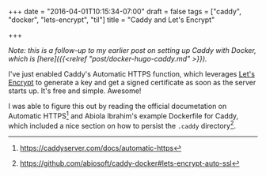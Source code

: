 +++
date = "2016-04-01T10:15:34-07:00"
draft = false
tags = ["caddy", "docker", "lets-encrypt", "til"]
title = "Caddy and Let's Encrypt"

+++

*Note: this is a follow-up to my earlier post on setting up Caddy with Docker,
which is [here]({{<relref "post/docker-hugo-caddy.md" >}}).*

I've just enabled Caddy's Automatic HTTPS function, which leverages [Let's
Encrypt](https://letsencrypt.org/) to generate a key and get a signed
certificate as soon as the server starts up. It's free and simple. Awesome!

I was able to figure this out by reading the official documetation on
Automatic HTTPS[^1] and Abiola Ibrahim's example Dockerfile for Caddy, which
included a nice section on how to persist the `.caddy` directory[^2].

[^1]: https://caddyserver.com/docs/automatic-https
[^2]: https://github.com/abiosoft/caddy-docker#lets-encrypt-auto-ssl
